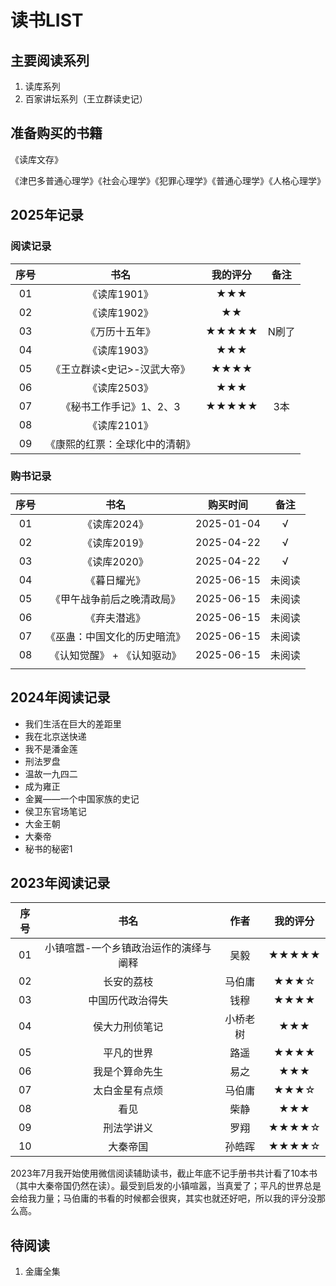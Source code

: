 # 读书LIST

## 主要阅读系列

1. 读库系列
1. 百家讲坛系列（王立群读史记）



## 准备购买的书籍

《读库文存》

《津巴多普通心理学》《社会心理学》《犯罪心理学》《普通心理学》《人格心理学》

## 2025年记录

### 阅读记录

| 序号 |              书名              | 我的评分 | 备注  |
| :--: | :----------------------------: | :------: | :---: |
|  01  |          《读库1901》          |   ★★★    |       |
|  02  |          《读库1902》          |    ★★    |       |
|  03  |         《万历十五年》         |  ★★★★★   | N刷了 |
|  04  |          《读库1903》          |   ★★★    |       |
|  05  |  《王立群读<史记>-汉武大帝》   |   ★★★★   |       |
|  06  |          《读库2503》          |   ★★★    |       |
|  07  |    《秘书工作手记》1、2、3     |  ★★★★★   |  3本  |
|  08  |          《读库2101》          |          |       |
|  09  | 《康熙的红票：全球化中的清朝》 |          |       |

### 购书记录

| 序号 |             书名             |  购买时间  |  备注  |
| :--: | :--------------------------: | :--------: | :----: |
|  01  |         《读库2024》         | 2025-01-04 |   √    |
|  02  |         《读库2019》         | 2025-04-22 |   √    |
|  03  |         《读库2020》         | 2025-04-22 |   √    |
|  04  |         《暮日耀光》         | 2025-06-15 | 未阅读 |
|  05  |  《甲午战争前后之晚清政局》  | 2025-06-15 | 未阅读 |
|  06  |         《弃夫潜逃》         | 2025-06-15 | 未阅读 |
|  07  | 《巫蛊：中国文化的历史暗流》 | 2025-06-15 | 未阅读 |
|  08  | 《认知觉醒》 + 《认知驱动》  | 2025-06-15 | 未阅读 |
|      |                              |            |        |



## 2024年阅读记录

* 我们生活在巨大的差距里
* 我在北京送快递
* 我不是潘金莲
* 刑法罗盘
* 温故一九四二
* 成为雍正
* 金翼——一个中国家族的史记
* 侯卫东官场笔记
* 大金王朝
* 大秦帝
* 秘书的秘密1

## 2023年阅读记录

| 序号 |                 书名                  |   作者   | 我的评分 |
| :--: | :-----------------------------------: | :------: | :------: |
|  01  | 小镇喧嚣-一个乡镇政治运作的演绎与阐释 |   吴毅   |  ★★★★★   |
|  02  |              长安的荔枝               |  马伯庸  |   ★★★☆   |
|  03  |           中国历代政治得失            |   钱穆   |   ★★★★   |
|  04  |            侯大力刑侦笔记             | 小桥老树 |   ★★★    |
|  05  |              平凡的世界               |   路遥   |   ★★★★   |
|  06  |            我是个算命先生             |   易之   |   ★★★    |
|  07  |            太白金星有点烦             |  马伯庸  |   ★★★☆   |
|  08  |                 看见                  |   柴静   |   ★★★    |
|  09  |              刑法学讲义               |   罗翔   |  ★★★★☆   |
|  10  |               大秦帝国                |  孙皓晖  |  ★★★★☆   |

2023年7月我开始使用微信阅读辅助读书，截止年底不记手册书共计看了10本书（其中大秦帝国仍然在读）。最受到启发的小镇喧嚣，当真爱了；平凡的世界总是会给我力量；马伯庸的书看的时候都会很爽，其实也就还好吧，所以我的评分没那么高。









## 待阅读

1. 金庸全集

